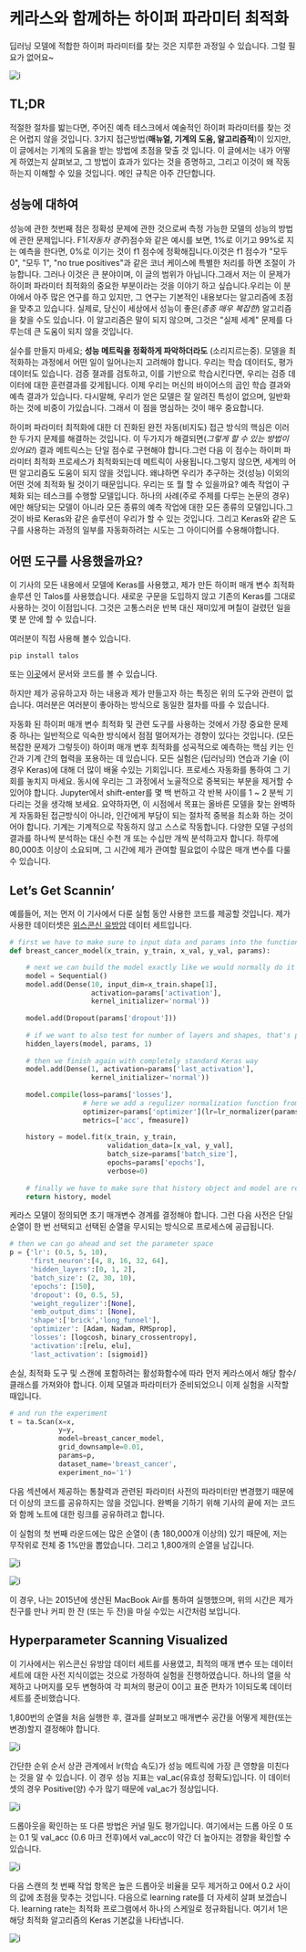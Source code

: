# 케라스와 함께하는 하이퍼 파라미터 최적화
딥러닝 모델에 적합한 하이퍼 파라미터를 찾는 것은 지루한 과정일 수 있습니다. 그럴 필요가 없어요~

![i](https://cdn-images-1.medium.com/max/800/1*6TywHHgv7Gqmmcg0TiJmFg.gif )

<h2>TL;DR</h2>

적절한 절차를 밟는다면, 주어진 예측 테스크에서 예술적인 하이퍼 파라미터를 찾는 것은 어렵지 않을 것입니다. 3가지 접근방법(**매뉴얼, 기계의 도움, 알고리즘적**)이 있지만, 이 글에서는 기계의 도움을 받는 방법에 초점을 맞출 것 입니다. 이 글에서는 내가 어떻게 하였는지 살펴보고, 그 방법이 효과가 있다는 것을 증명하고, 그리고 이것이 왜 작동하는지 이해할 수 있을 것입니다. 메인 규칙은 아주 간단합니다.

## 성능에 대하여
성능에 관한 첫번째 점은 정확성 문제에 관한 것으로써 측정 가능한 모델의 성능의 방법에 관한 문제입니다. F1(*자동차 경주*)점수와 같은 예시를 보면, 1%로 이기고 99%로 지는 예측을 한다면, 0%로 이기는 것이 f1 점수에 정확해집니다.이것은 f1 점수가 "모두 0", "모두 1", "no true positives"과 같은 코너 케이스에 특별한 처리를 하면 조절이 가능합니다. 그러나 이것은 큰 분야이며, 이 글의 범위가 아닙니다.그래서 저는 이 문제가 하이퍼 파라미터 최적화의 중요한 부분이라는 것을 이야기 하고 싶습니다.우리는 이 분야에서 아주 많은 연구를 하고 있지만, 그 연구는 기본적인 내용보다는 알고리즘에 초점을 맞추고 있습니다. 실제로, 당신이 세상에서 성능이 좋은(*종종 매우 복잡한*) 알고리즘을 찾을 수도 있습니다. 이 알고리즘은 말이 되지 않으며, 그것은 "실제 세계" 문제를 다루는데 큰 도움이 되지 않을 것입니다.

실수를 만들지 마세요; 
**성능 메트릭을 정확하게 파악하더라도**
(소리지르는중). 모델을 최적화하는 과정에서 어떤 일이 일어나는지 고려해야 합니다. 우리는 학습 데이터도, 평가 데이터도 있습니다. 검증 졀과를 검토하고, 이를 기반으로 학습시킨다면, 우리는 검증 데이터에 대한 훈련결과를 갖게됩니다. 이제 우리는 머신의 바이어스의 곱인 학습 결과와 예측 결과가 있습니다. 다시말해, 우리가 얻은 모델은 잘 알려진 특성이 없으며, 일반화하는 것에 비중이 가있습니다. 그래서 이 점을 명심하는 것이 매우 중요합니다.

하이퍼 파라미터 최적화에 대한 더 진화된 완전 자동(비지도) 접근 방식의 핵심은 이러한 두가지 문제를 해결하는 것입니다. 이 두가지가 해결되면(*그렇게 할 수 있는 방법이 있어요!*) 결과 메트릭스는 단일 점수로 구현해야 합니다.그런 다음 이 점수는 하이퍼 파라미터 최적화 프로세스가 최적화되는데 메트릭이 사용됩니다.그렇지 않으면, 세계의 어떤 알고리즘도 도움이 되지 않을 것입니다. 왜냐하면 우리가 추구하는 것(성능) 이외의 어떤 것에 최적화 될 것이기 때문입니다. 우리는 또 뭘 할 수 있을까요? 예측 작업이 구체화 되는 테스크를 수행할 모델입니다. 하나의 사례(주로 주제를 다루는 논문의 경우)에만 해당되는 모델이 아니라 모든 종류의 예측 작업에 대한 모든 종류의 모델입니다.그것이 바로 Keras와 같은 솔루션이 우리가 할 수 있는 것입니다. 그리고 Keras와 같은 도구를 사용하는 과정의 일부를 자동화하려는 시도는 그 아이디어를 수용해야합니다.

## 어떤 도구를 사용했을까요?

이 기사의 모든 내용에서 모델에 Keras를 사용했고, 제가 만든 하이퍼 매개 변수 최적화 솔루션 인 Talos를 사용했습니다. 새로운 구문을 도입하지 않고 기존의 Keras를 그대로 사용하는 것이 이점입니다. 그것은 고통스러운 반복 대신 재미있게 며칠이 걸렸던 일을 몇 분 안에 할 수 있습니다.

여러분이 직접 사용해 볼수 있습니다.

`pip install talos`

또는 [이곳](https://github.com/autonomio/talos)에서 문서와 코드를 볼 수 있습니다.

하지만 제가 공유하고자 하는 내용과 제가 만들고자 하는 특징은 위의 도구와 관련이 없습니다. 여러분은 여러분이 좋아하는 방식으로 동일한 절차를 따를 수 있습니다.

자동화 된 하이퍼 매개 변수 최적화 및 관련 도구를 사용하는 것에서 가장 중요한 문제 중 하나는 일반적으로 익숙한 방식에서 점점 멀어져가는 경향이 있다는 것입니다. (모든 복잡한 문제가 그렇듯이) 하이퍼 매개 변후 최적화를 성곡적으로 예측하는 핵심 키는 인간과 기계 간의 협력을 포용하는 데 있습니다. 모든 실험은 (딥러닝의) 연습과 기술 (이 경우 Keras)에 대해 더 많이 배울 수있는 기회입니다. 프로세스 자동화를 통하여 그 기회를 놓치지 마세요. 동시에 우리는 그 과정에서 노골적으로 중복되는 부분을 제거할 수 있어야 합니다. Jupyter에서 shift-enter를 몇 백 번하고 각 반복 사이를 1 ~ 2 분씩 기다리는 것을 생각해 보세요. 요약하자면, 이 시점에서 목표는 올바른 모델을 찾는 완벽하게 자동화된 접근방식이 아니라, 인간에게 부담이 되는 절차적 중복을 최소화 하는 것이어야 합니다. 기계는 기계적으로 작동하지 않고 스스로 작동합니다. 다양한 모델 구성의 결과를 하나씩 분석하는 대신 수천 개 또는 수십만 개씩 분석하고자 합니다. 하루에 80,000초 이상이 소요되며, 그 시간에 제가 관여할 필요없이 수많은 매개 변수를 다룰 수 있습니다. 

## Let’s Get Scannin’

예를들어, 저는 먼저 이 기사에서 다룬 실험 동안 사용한 코드를 제공할 것입니다. 제가 사용한 데이터셋은 [위스콘신 유방암](https://www.kaggle.com/uciml/breast-cancer-wisconsin-data) 데이터 세트입니다.

```python
# first we have to make sure to input data and params into the function
def breast_cancer_model(x_train, y_train, x_val, y_val, params):

    # next we can build the model exactly like we would normally do it
    model = Sequential()
    model.add(Dense(10, input_dim=x_train.shape[1],
                    activation=params['activation'],
                    kernel_initializer='normal'))
    
    model.add(Dropout(params['dropout']))
    
    # if we want to also test for number of layers and shapes, that's possible
    hidden_layers(model, params, 1)
   
    # then we finish again with completely standard Keras way
    model.add(Dense(1, activation=params['last_activation'],
                    kernel_initializer='normal'))
    
    model.compile(loss=params['losses'],
                  # here we add a regulizer normalization function from Talos
                  optimizer=params['optimizer'](lr=lr_normalizer(params['lr'],params['optimizer'])),
                  metrics=['acc', fmeasure])
    
    history = model.fit(x_train, y_train, 
                        validation_data=[x_val, y_val],
                        batch_size=params['batch_size'],
                        epochs=params['epochs'],
                        verbose=0)
    
    # finally we have to make sure that history object and model are returned
    return history, model
```

케라스 모델이 정의되면 초기 매개변수 경계를 결정해야 합니다. 그런 다음 사전은 단일 순열이 한 번 선택되고 선택된 순열을 무시되는 방식으로 프로세스에 공급됩니다.

```python
# then we can go ahead and set the parameter space
p = {'lr': (0.5, 5, 10),
     'first_neuron':[4, 8, 16, 32, 64],
     'hidden_layers':[0, 1, 2],
     'batch_size': (2, 30, 10),
     'epochs': [150],
     'dropout': (0, 0.5, 5),
     'weight_regulizer':[None],
     'emb_output_dims': [None],
     'shape':['brick','long_funnel'],
     'optimizer': [Adam, Nadam, RMSprop],
     'losses': [logcosh, binary_crossentropy],
     'activation':[relu, elu],
     'last_activation': [sigmoid]}
```

손실, 최적화 도구 및 스캔에 포함하려는 활성화함수에 따라 먼저 케라스에서 해당 함수/클래스를 가져와야 합니다. 이제 모델과 파라미터가 준비되었으니 이제 실험을 시작할 때입니다.

```python
# and run the experiment
t = ta.Scan(x=x,
            y=y,
            model=breast_cancer_model,
            grid_downsample=0.01, 
            params=p,
            dataset_name='breast_cancer',
            experiment_no='1')
```

다음 섹션에서 제공하는 통찰력과 관련된 파라미터 사전의 파라미터만 변경했기 때문에 더 이상의 코드를 공유하지는 않을 것입니다. 완벽을 기하기 위해 기사의 끝에 저는 코드와 함께 노트에 대한 링크를 공유하려고 합니다.

이 실험의 첫 번째 라운드에는 많은 순열이 (총 180,000개 이상의) 있기 때문에, 저는 무작위로 전체 중 1%만을 뽑았습니다. 그리고 1,800개의 순열을 남깁니다.

![i](https://cdn-images-1.medium.com/max/800/1*CMOICFCpP-3bbuNWTTJ_BA.png)

![i](https://cdn-images-1.medium.com/max/800/1*ZB-qBLNXY5RVIc9uEN5gYw.gif)

이 경우, 나는 2015년에 생산된 MacBook Air를 통하여 실행했으며, 위의 시간은 제가 친구를 만나 커피 한 잔 (또는 두 잔)을 마실 수있는 시간처럼 보입니다.

## Hyperparameter Scanning Visualized

이 기사에서는 위스콘신 유방암 데이터 세트를 사용였고, 최적의 매개 변수 또는 데이터 세트에 대한 사전 지식이없는 것으로 가정하여 실험을 진행하였습니다. 하나의 열을 삭제하고 나머지를 모두 변형하여 각 피쳐의 평균이 0이고 표준 편차가 1이되도록 데이터 세트를 준비했습니다.

1,800번의 순열을 처음 실행한 후, 결과를 살펴보고 매개변수 공간을 어떻게 제한(또는 변경)할지 결정해야 합니다.

![i](https://cdn-images-1.medium.com/max/800/1*yDrJuNQUgEcb8_L2F9ve-g.png)

간단한 순위 순서 상관 관계에서 lr(학습 속도)가 성능 메트릭에 가장 큰 영향을 미친다는 것을 알 수 있습니다. 이 경우 성능 지표는 val_ac(유효성 정확도)입니다. 이 데이터셋의 경우 Positive(양) 수가 많기 때문에 val_ac가 정상입니다.

![i](https://cdn-images-1.medium.com/max/1000/1*XgAAoiQ14z8vz-_PMvEVIA.png)

드롭아웃을 확인하는 또 다른 방법은 커널 밀도 평가입니다. 여기에서는 드롭 아웃 0 또는 0.1 및 val_acc (0.6 마크 전후)에서  val_acc이 약간 더 높아지는 경향을 확인할 수 있습니다. 

![i](https://cdn-images-1.medium.com/max/800/1*beQLnaRNZv35EGWrcuXSjA.png)

다음 스캔의 첫 번째 작업 항목은 높은 드롭아웃 비율을 모두 제거하고 0에서 0.2 사이의 값에 초점을 맞추는 것입니다. 다음으로 learning rate를 더 자세히 살펴 보겠습니다. learning rate는 최적화 프로그램에서 하나의 스케일로 정규화됩니다. 여기서 1은 해당 최적화 알고리즘의 Keras 기본값을 나타냅니다.

![i](https://cdn-images-1.medium.com/max/800/1*7S0ppxrlH-r8Q9i8ILOW6A.png)

